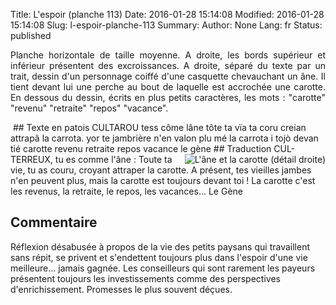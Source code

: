 Title: L'espoir (planche 113)
Date: 2016-01-28 15:14:08
Modified: 2016-01-28 15:14:08
Slug: l-espoir-planche-113
Summary: 
Author: None
Lang: fr
Status: published

<p style="text-align:justify;">Planche horizontale de taille moyenne. A droite, les bords supérieur et inférieur présentent des excroissances. A droite, séparé du texte par un trait, dessin d'un personnage coiffé d'une casquette chevauchant un âne. Il tient devant lui une perche au bout de laquelle est accrochée une carotte. En dessous du dessin, écrits en plus petits caractères, les mots : "carotte" "revenu" "retraite" "repos"  "vacance".
</p>
<img style="float: center;" alt="" src="{static}/images/planche_113-2.png">
## Texte en patois
CULTAROU tess côme lâne tôte ta vïa ta coru creian attrapâ la carrota. yor te jambrière n'en valon plu mé la carrota i tojò devan tié  
      carotte revenu retraite repos  vacance 
le gène

<img style="float: right;" alt="L&#x27;âne et la carotte (détail droite)" src="{static}/images/planche_113_detail_dessin.png">
## Traduction
CUL-TERREUX, tu es comme l'âne : Toute ta vie, tu as couru, croyant attraper la carotte. A présent, tes vieilles jambes n'en peuvent plus, mais la carotte est toujours devant toi !
La carotte c'est les revenus, la retraite, le repos, les vacances...
Le Gène

## Commentaire
Réflexion désabusée à propos de la vie des petits paysans qui travaillent sans répit, se privent et s'endettent toujours plus dans l'espoir d'une vie meilleure... jamais gagnée. Les conseilleurs qui sont rarement les payeurs présentent toujours les investissements comme des perspectives d'enrichissement. Promesses le plus souvent déçues. 
